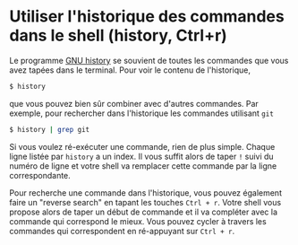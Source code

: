 # Utiliser l'historique des commandes dans le shell (history, Ctrl+r)

Le programme [GNU history](https://tiswww.cwru.edu/php/chet/readline/history.html) se souvient de toutes les commandes que vous avez tapées dans le terminal. Pour voir le contenu de l'historique, 

```bash
$ history
```

que vous pouvez bien sûr combiner avec d'autres commandes. Par exemple, pour
rechercher dans l'historique les commandes utilisant `git`

```bash
$ history | grep git
```

Si vous voulez ré-exécuter une commande, rien de plus simple. Chaque ligne
listée par `history` a un index. Il vous suffit alors de taper `!` suivi du
numéro de ligne et votre shell va remplacer cette commande par la ligne
correspondante.

Pour recherche une commande dans l'historique, vous pouvez également faire un
"reverse search" en tapant les touches `Ctrl + r`. Votre shell vous propose
alors de taper un début de commande et il va compléter avec la commande qui
correspond le mieux. Vous pouvez cycler à travers les commandes qui
correspondent en ré-appuyant sur `Ctrl + r`.


